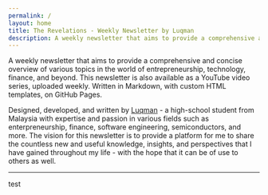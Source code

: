 ```yaml
---
permalink: /
layout: home
title: The Revelations - Weekly Newsletter by Luqman
description: A weekly newsletter that aims to provide a comprehensive and concise overview of various topics in the world of entrepreneurship, technology, finance, and beyond. This newsletter is also available as a YouTube video series, uploaded weekly. Written in Markdown, with custom HTML templates.
---
```


A weekly newsletter that aims to provide a comprehensive and concise overview of various topics in the world of entrepreneurship, technology, finance, and beyond. This newsletter is also available as a YouTube video series, uploaded weekly. Written in Markdown, with custom HTML templates, on GitHub Pages.

Designed, developed, and written by [Luqman](https://theluqmn.github.io/) - a high-school student from Malaysia with expertise and passion in various fields such as enterpreneurship, finance, software engineering, semiconductors, and more. The vision for this newsletter is to provide a platform for me to share the countless new and useful knowledge, insights, and perspectives that I have gained throughout my life - with the hope that it can be of use to others as well.

---

test
